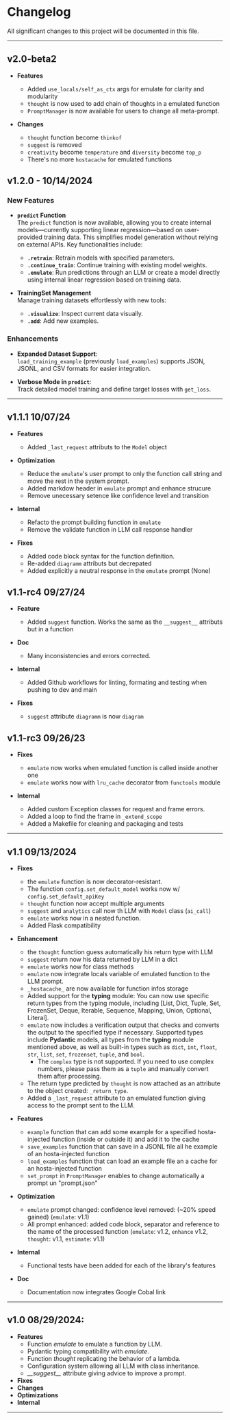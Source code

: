 # Changelog

All significant changes to this project will be documented in this file.

---

## **v2.0-beta2**

- **Features**
  - Added `use_locals/self_as_ctx` args for emulate for clarity and modularity
  - `thought` is now used to add chain of thoughts in a emulated function
  - `PromptManager` is now available for users to change all meta-prompt.

- **Changes**
  - `thought` function become `thinkof`
  - `suggest` is removed
  - `creativity` become `temperature` and `diversity` become `top_p`
  - There's no more `hostacache` for emulated functions


## **v1.2.0** - 10/14/2024

### **New Features**

- **`predict` Function**  
  The `predict` function is now available, allowing you to create internal models—currently supporting linear regression—based on user-provided training data. This simplifies model generation without relying on external APIs. Key functionalities include:
  - **`.retrain`**: Retrain models with specified parameters.
  - **`.continue_train`**: Continue training with existing model weights.
  - **`.emulate`**: Run predictions through an LLM or create a model directly using internal linear regression based on training data.

- **TrainingSet Management**  
  Manage training datasets effortlessly with new tools:
  - **`.visualize`**: Inspect current data visually.
  - **`.add`**: Add new examples.

### **Enhancements**

- **Expanded Dataset Support**:  
  `load_training_example` (previously `load_examples`) supports JSON, JSONL, and CSV formats for easier integration.

- **Verbose Mode in `predict`**:  
  Track detailed model training and define target losses with `get_loss`.

---
## **v1.1.1** 10/07/24

- **Features**
  - Added `_last_request` attributs to the `Model` object

- **Optimization**
  - Reduce the `emulate`'s user prompt to only the function call string and move the rest in the system prompt.
  - Added markdow header in `emulate` prompt and enhance strucure 
  - Remove unecessary setence like confidence level and transition

- **Internal**
  - Refacto the prompt building function in `emulate`
  - Remove the validate function in LLM call response handler

- **Fixes**
  - Added code block syntax for the function definition.
  - Re-added `diagramm` attributs but decrepated
  - Added explicitly a neutral response in the `emulate` prompt (None)

## **v1.1-rc4** 09/27/24

- **Feature**
  - Added `suggest` function. Works the same as the `__suggest__` attributs but in a function

- **Doc**
  - Many inconsistencies and errors corrected.

- **Internal**
  - Added Github workflows for linting, formating and testing when pushing to dev and main

- **Fixes**
  - `suggest` attribute `diagramm` is now `diagram`
  
## **v1.1-rc3** 09/26/23

- **Fixes**
  - `emulate` now works when emulated function is called inside another one
  - `emulate` works now with `lru_cache` decorator from `functools` module 

- **Internal**
  - Added custom Exception classes for request and frame errors.
  - Added a loop to find the frame in `_extend_scope`
  - Added a Makefile for cleaning and packaging and tests
---

## **v1.1** 09/13/2024

- **Fixes**
  - the `emulate` function is now decorator-resistant.
  - The function `config.set_default_model` works now w/ `config.set_default_apiKey`
  - `thought` function now accept multiple arguments
  - `suggest` and `analytics` call now th LLM with `Model` class (`ai_call`)
  - `emulate` works now in a nested function.
  - Added Flask compatibility
  
- **Enhancement**
  - the `thought` function guess automatically his return type with LLM
  - `suggest` return now his data returned by LLM in a dict
  - `emulate` works now for class methods
  - `emulate` now integrate locals variable of emulated function to the LLM prompt.
  - `_hostacache_` are now available for function infos storage
  - Added support for the **typing** module: You can now use specific return types from the typing module, including [List, Dict, Tuple, Set, FrozenSet, Deque, Iterable, Sequence, Mapping, Union, Optional, Literal].
  - `emulate` now includes a verification output that checks and converts the output to the specified type if necessary. Supported types include **Pydantic** models, all types from the **typing** module mentioned above, as well as built-in types such as `dict`, `int`, `float`, `str`, `list`, `set`, `frozenset`, `tuple`, and `bool`.
    - The `complex` type is not supported. If you need to use complex numbers, please pass them as a `tuple` and manually convert them after processing.
  -  The return type predicted by `thought` is now attached as an attribute to the object created: `_return_type`.
  -  Added a `_last_request` attribute to an emulated function giving access to the prompt sent to the LLM.

- **Features**
  - `example` function that can add some example for a specified hosta-injected function (inside or outside it) and add it to the cache
  - `save_examples` function that can save in a JSONL file all he example of an hosta-injected function
  - `load_examples` function that can load an example file an a cache for an hosta-injected function
  - `set_prompt` in `PromptManager` enables to change automatically a prompt un "prompt.json"

- **Optimization**
  - `emulate` prompt changed: confidence level removed: (~20% speed gained) (`emulate`: v1.1)
  - All prompt enhanced: added code block, separator and reference to the name of the processed function (`emulate`: v1.2, `enhance` v1.2, `thought`: v1.1, `estimate`: v1.1)

- **Internal**
  - Functional tests have been added for each of the library's features

- **Doc**
  - Documentation now integrates Google Cobal link

---

## **v1.0** 08/29/2024:

- **Features**
  - Function *emulate* to emulate a function by LLM.
  - Pydantic typing compatibility with *emulate*.
  - Function *thought* replicating the behavior of a lambda.
  - Configuration system allowing all LLM with class inheritance.
  - *\_\_suggest\_\_* attribute giving advice to improve a prompt. 
- **Fixes**
- **Changes**
- **Optimizations**
- **Internal**

---
